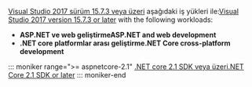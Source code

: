 <span data-ttu-id="f629d-101">[Visual Studio 2017 sürüm 15.7.3 veya üzeri](https://www.microsoft.com/net/download/windows) aşağıdaki iş yükleri ile:</span><span class="sxs-lookup"><span data-stu-id="f629d-101">[Visual Studio 2017 version 15.7.3 or later](https://www.microsoft.com/net/download/windows) with the following workloads:</span></span>

* <span data-ttu-id="f629d-102">**ASP.NET ve web geliştirme**</span><span class="sxs-lookup"><span data-stu-id="f629d-102">**ASP.NET and web development**</span></span>
* <span data-ttu-id="f629d-103">**.NET core platformlar arası geliştirme**</span><span class="sxs-lookup"><span data-stu-id="f629d-103">**.NET Core cross-platform development**</span></span>

::: moniker range=">= aspnetcore-2.1"
[<span data-ttu-id="f629d-104">.NET core 2.1 SDK veya üzeri</span><span class="sxs-lookup"><span data-stu-id="f629d-104">.NET Core 2.1 SDK or later</span></span>](https://www.microsoft.com/net/download/windows)
::: moniker-end

